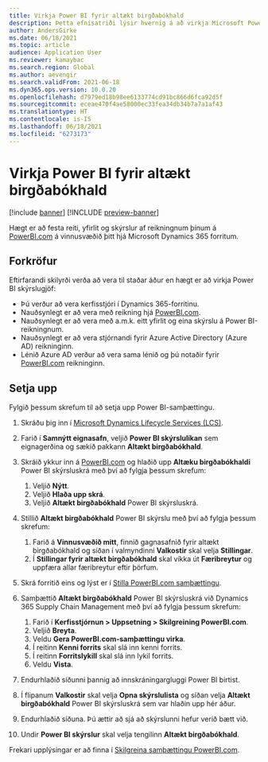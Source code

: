 ```yaml
---
title: Virkja Power BI fyrir altækt birgðabókhald
description: Þetta efnisatriði lýsir hvernig á að virkja Microsoft Power BI fyrir altækt birgðabókhald.
author: AndersGirke
ms.date: 06/18/2021
ms.topic: article
audience: Application User
ms.reviewer: kamaybac
ms.search.region: Global
ms.author: aevengir
ms.search.validFrom: 2021-06-18
ms.dyn365.ops.version: 10.0.20
ms.openlocfilehash: d7979ed18b98ee6133774cd91bc866d6fca92d5f
ms.sourcegitcommit: eceae470f4ae58000ec33fea34db34b7a7a1af43
ms.translationtype: HT
ms.contentlocale: is-IS
ms.lasthandoff: 06/18/2021
ms.locfileid: "6273173"
---
```

# <a name="enable-power-bi-for-global-inventory-accounting"></a>Virkja Power BI fyrir altækt birgðabókhald

[!include [banner](../includes/banner.md)]
[!INCLUDE [preview-banner](../includes/preview-banner.md)]

Hægt er að festa reiti, yfirlit og skýrslur af reikningnum þínum á [PowerBI.com](https://powerbi.com/) á vinnusvæðið þitt hjá Microsoft Dynamics 365 forritum.

## <a name="prerequisites"></a>Forkröfur

Eftirfarandi skilyrði verða að vera til staðar áður en hægt er að virkja Power BI skýrslugjöf:

- Þú verður að vera kerfisstjóri í Dynamics 365-forritinu.
- Nauðsynlegt er að vera með reikning hjá [PowerBI.com](https://powerbi.com/).
- Nauðsynlegt er að vera með a.m.k. eitt yfirlit og eina skýrslu á Power BI-reikningnum.
- Nauðsynlegt er að vera stjórnandi fyrir Azure Active Directory (Azure AD) reikninginn.
- Lénið Azure AD verður að vera sama lénið og þú notaðir fyrir [PowerBI.com](https://powerbi.com/) reikninginn.

## <a name="setup"></a>Setja upp

Fylgið þessum skrefum til að setja upp Power BI-samþættingu.

1. Skráðu þig inn í [Microsoft Dynamics Lifecycle Services (LCS)](https://lcs.dynamics.com/Logon/Index).
1. Farið í **Samnýtt eignasafn**, veljið **Power BI skýrslulíkan** sem eignagerðina og sækið pakkann **Altækt birgðabókhald**. 
1. Skráið ykkur inn á [PowerBI.com](https://app.powerbi.com/) og hlaðið upp **Altæku birgðabókhaldi** Power BI skýrsluskrá með því að fylgja þessum skrefum:

    1. Veljið **Nýtt**.
    1. Veljið **Hlaða upp skrá**.
    1. Veljið **Altækt birgðabókhald** Power BI skýrsluskrá.

1. Stillið **Altækt birgðabókhald** Power BI skýrslu með því að fylgja þessum skrefum:

    1. Farið á **Vinnusvæðið mitt**, finnið gagnasafnið fyrir altækt birgðabókhald og síðan í valmyndinni **Valkostir** skal velja **Stillingar**.
    1. Í **Stillingar fyrir altækt birgðabókhald** skal víkka út **Færibreytur** og uppfæra allar færibreytur eftir þörfum.

1. Skrá forritið eins og lýst er í [Stilla PowerBI.com samþættingu](../../fin-ops-core/dev-itpro/analytics/configure-power-bi-integration.md#registration-process).
1. Samþættið **Altækt birgðabókhald** Power BI skýrsluskrá við Dynamics 365 Supply Chain Management með því að fylgja þessum skrefum:

    1. Farið í **Kerfisstjórnun \> Uppsetning \> Skilgreining PowerBI.com**.
    1. Veljið **Breyta**.
    1. Veldu **Gera PowerBI.com-samþættingu virka**.
    1. Í reitinn **Kenni forrits** skal slá inn kenni forrits.
    1. Í reitinn **Forritslykill** skal slá inn lykil forrits.
    1. Veldu **Vista**.

1. Endurhlaðið síðunni þannig að innskráningargluggi Power BI birtist.
1. Í flipanum **Valkostir** skal velja **Opna skýrslulista** og síðan velja **Altækt birgðabókhald** Power BI skýrsluskrá sem var hlaðin upp hér áður.
1. Endurhlaðið síðuna. Þú ættir að sjá að skýrslunni hefur verið bætt við.
1. Undir **Power BI skýrslur** skal velja tengilinn **Altækt birgðabókhald**.

Frekari upplýsingar er að finna í [Skilgreina samþættingu PowerBI.com](../../fin-ops-core/dev-itpro/analytics/configure-power-bi-integration.md).
